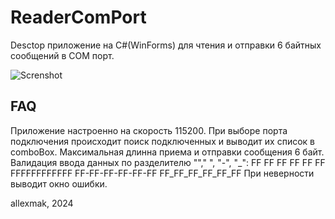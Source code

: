 # ReaderComPort

Desctop приложение на C#(WinForms) для чтения и отправки 6 байтных сообщений в COM порт.

![Screnshot](https://github.com/allexmak1/ReaderComPort/blood/main/image/image.png)

## FAQ

Приложение настроенно на скорость 115200.
При выборе порта подключения происходит поиск подключенных и выводит их список в comboBox.
Максимальная длинна приема и отправки сообщения 6 байт.
Валидация ввода данных по разделителю ""," ", "-", "\_":
FF FF FF FF FF FF
FFFFFFFFFFFF
FF-FF-FF-FF-FF-FF
FF_FF_FF_FF_FF_FF
При неверности выводит окно ошибки.

allexmak, 2024
